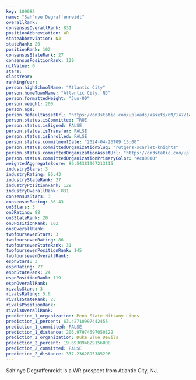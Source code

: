 ```yaml
---
key: 109082
name: "Sah'nye Degraffenreidt"
overallRank: 
consensusOverallRank: 831
positionAbbreviation: WR
stateAbbreviation: NJ
stateRank: 20
positionRank: 102
consensusStateRank: 27
consensusPositionRank: 129
nilValue: 0
stars: 
classYear: 
rankingYear: 
person.highSchoolName: "Atlantic City"
person.homeTownName: "Atlantic City, NJ"
person.formattedHeight: "Jun-00"
person.weight: 200
person.age: 
person.defaultAssetUrl: "https://on3static.com/uploads/assets/69/147/147069.png"
person.status.isCommitted: TRUE
person.status.isSigned: FALSE
person.status.isTransfer: FALSE
person.status.isEnrolled: FALSE
person.status.commitmentDate: "2024-04-26T09:15:00"
person.status.committedOrganizationSlug: "rutgers-scarlet-knights"
person.status.committedOrganizationAssetUrl: "https://on3static.com/uploads/assets/161/150/150161.svg"
person.status.committedOrganizationPrimaryColor: "#c80000"
weightedAggregateScore: 86.54381967213115
industryStars: 3
industryRating: 86.43
industryStateRank: 27
industryPositionRank: 129
industryOverallRank: 831
consensusStars: 3
consensusRating: 86.43
on3Stars: 3
on3Rating: 88
on3StateRank: 20
on3PositionRank: 102
on3OverallRank: 
twofoursevenStars: 3
twofoursevenRating: 86
twofoursevenStateRank: 31
twofoursevenPositionRank: 145
twofoursevenOverallRank: 
espnStars: 3
espnRating: 77
espnStateRank: 24
espnPositionRank: 119
espnOverallRank: 
rivalsStars: 3
rivalsRating: 5.6
rivalsStateRank: 23
rivalsPositionRank: 
rivalsOverallRank: 
prediction_1_organization: Penn State Nittany Lions
prediction_1_percent: 63.42710997442455
prediction_1_committed: FALSE
prediction_1_distance: 206.97974697050122
prediction_2_organization: Duke Blue Devils
prediction_2_percent: 19.693094629156008
prediction_2_committed: FALSE
prediction_2_distance: 337.2362895385296
---
```

Sah'nye Degraffenreidt is a WR prospect from Atlantic City, NJ.